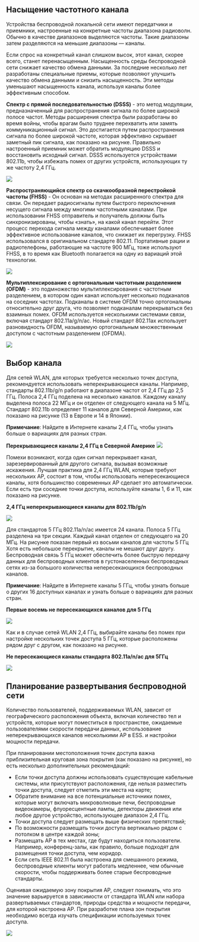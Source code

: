 <!-- 12.5.1 -->
## Насыщение частотного канала

Устройства беспроводной локальной сети имеют передатчики и приемники, настроенные на конкретные частоты диапазона радиоволн. Обычно в качестве диапазонов выделяются частоты. Такие диапазоны затем разделяются на меньшие диапазоны — каналы.

Если спрос на конкретный канал слишком высок, этот канал, скорее всего, станет перенасыщенным. Насыщенность среды беспроводной сети снижает качество обмена данными. За последние несколько лет разработаны специальные приемы, которые позволяют улучшить качество обмена данными и снизить насыщенность. Эти методы уменьшают насыщенность канала, используя каналы более эффективным способом.

**Спектр с прямой последовательностью (DSSS)** - это метод модуляции, предназначенный для распространения сигнала по более широкой полосе частот. Методы расширения спектра были разработаны во время войны, чтобы врагам было труднее перехватить или замять коммуникационный сигнал. Это достигается путем распространения сигнала по более широкой частоте, которая эффективно скрывает заметный пик сигнала, как показано на рисунке. Правильно настроенный приемник может обратить модуляцию DSSS и восстановить исходный сигнал. DSSS используется устройствами 802.11b, чтобы избежать помех от других устройств, использующих ту же частоту 2,4 ГГц.

![](./assets/12.5.1-1.png)


**Распространяющийся спектр со скачкообразной перестройкой частоты (FHSS)** - Он основан на методах расширенного спектра для связи. Он передает радиосигналы путем быстрого переключения несущего сигнала между многими частотными каналами. При использовании FHSS отправитель и получатель должны быть синхронизированы, чтобы «знать», на какой канал перейти. Этот процесс перехода сигнала между каналами обеспечивает более эффективное использование каналов, что снижает их перегрузку. FHSS использовался в оригинальном стандарте 802.11. Портативные рации и радиотелефоны, работающие на частоте 900 МГц, тоже используют FHSS, в то время как Bluetooth полагается на одну из вариаций этой технологии.

![](./assets/12.5.1-2.png)


**Мультиплексирование с ортогональным частотным разделением (OFDM)** - это подмножество мультиплексирования с частотным разделением, в котором один канал использует несколько подканалов на соседних частотах. Подканалы в системе OFDM точно ортогональны относительно друг друга, что позволяет подканалам перекрываться без взаимных помех. OFDM используется несколькими системами связи, включая стандарт 802.11a/g/n/ac. Новый стандарт 802.11ax использует разновидность OFDM, называемую ортогональным множественным доступом с частотным разделением (OFDMA).

![](./assets/12.5.1-3.png)


<!-- 12.5.2 -->
## Выбор канала

Для сетей WLAN, для которых требуется несколько точек доступа, рекомендуется использовать неперекрывающиеся каналы. Например, стандарты 802.11b/g/n работают в диапазоне частот от 2,4 ГГц до 2,5 ГГц. Полоса 2,4 ГГц поделена на несколько каналов. Каждому каналу выделена полоса 22 МГц и он отделен от следующего канала на 5 МГц. Стандарт 802.11b определяет 11 каналов для Северной Америки, как показано на рисунке (13 в Европе и 14 в Японии).

**Примечание**: Найдите в Интернете каналы 2,4 ГГц, чтобы узнать больше о вариациях для разных стран.

**Перекрывающиеся каналы 2,4 ГГц в Северной Америке**
![](./assets/12.5.2-1.png)


Помехи возникают, когда один сигнал перекрывает канал, зарезервированный для другого сигнала, вызывая возможные искажения. Лучшая практика для 2,4 ГГц WLAN, которые требуют нескольких AP, состоит в том, чтобы использовать непересекающиеся каналы, хотя большинство современных AP сделает это автоматически. Если есть три соседние точки доступа, используйте каналы 1, 6 и 11, как показано на рисунке.

**2,4 ГГц неперекрывающиеся каналы для 802.11b/g/n**

![](./assets/12.5.2-2.png)


<!--
На рисунке показаны три точки доступа с использованием каналов 1, 6 и 11.
-->

Для стандартов 5 ГГц 802.11a/n/ac имеется 24 канала. Полоса 5 ГГц разделена на три секции. Каждый канал отделен от следующего на 20 МГц. На рисунке показан первый из восьми каналов для частоты 5 ГГц Хотя есть небольшое перекрытие, каналы не мешают друг другу. Беспроводная связь 5 ГГц может обеспечить более быструю передачу данных для беспроводных клиентов в густонаселенных беспроводных сетях из-за большого количества непересекающихся беспроводных каналов.

**Примечание**: Найдите в Интернете каналы 5 ГГц, чтобы узнать больше о других 16 доступных каналах и узнать больше о вариациях для разных стран.

**Первые восемь не пересекающихся каналов для 5 ГГц**

![](./assets/12.5.2-3.png)


Как и в случае сетей WLAN 2,4 ГГц, выбирайте каналы без помех при настройке нескольких точек доступа 5 ГГц, которые расположены рядом друг с другом, как показано на рисунке.

**Не пересекающиеся каналы стандарта 802.11a/n/ac для 5ГГц**

![](./assets/12.5.2-4.png)


<!-- 12.5.3 -->
## Планирование развертывания беспроводной сети 

Количество пользователей, поддерживаемых WLAN, зависит от географического расположения объекта, включая количество тел и устройств, которые могут поместиться в пространстве, ожидаемые пользователями скорости передачи данных, использование неперекрывающихся каналов несколькими AP в ESS. и настройки мощности передачи.

При планировании местоположения точек доступа важна приблизительная круговая зона покрытия (как показано на рисунке), но есть несколько дополнительных рекомендаций:

* Если точки доступа должны использовать существующие кабельные системы, или присутствуют расположения, где нельзя разместить точки доступа, следует отметить эти места на карте;
* Обратите внимание на все потенциальные источники помех, которые могут включать микроволновые печи, беспроводные видеокамеры, флуоресцентные лампы, детекторы движения или любое другое устройство, использующее диапазон 2,4 ГГц.
* Точки доступа следует размещать выше физических препятствий;
* По возможности размещать точки доступа вертикально рядом с потолком в центре каждой зоны;
* Размещать AP в тех местах, где будут находиться пользователи. Например, конференц-залы, как правило, больше подходят для размещения точки доступа, чем коридор. 
* Если сеть IEEE 802.11 была настроена для смешанного режима, беспроводные клиенты могут работать медленнее, чем обычные скорости, чтобы поддерживать более старые беспроводные стандарты.

Оценивая ожидаемую зону покрытия AP, следует понимать, что это значение варьируется в зависимости от стандарта WLAN или набора развертываемых стандартов, природы средства и мощности передачи, для которой настроена AP. При разработке плана зон покрытия необходимо всегда изучать спецификации используемых точек доступа.

![](./assets/12.5.3.png)


<!-- 12.5.4 -->
<!-- quiz -->